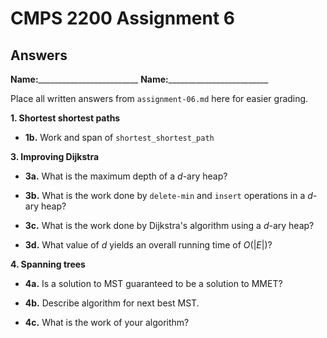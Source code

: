 # CMPS 2200 Assignment 6
## Answers

**Name:**_________________________
**Name:**_________________________


Place all written answers from `assignment-06.md` here for easier grading.


**1. Shortest shortest paths**

- **1b.** Work and span of `shortest_shortest_path`


**3. Improving Dijkstra**

- **3a.** What is the maximum
depth of a $d$-ary heap?


- **3b.** What is the work done by
`delete-min` and `insert` operations in a $d$-ary heap?


- **3c.** What is the work done by Dijkstra's algorithm using a $d$-ary heap?


- **3d.** What value of $d$ yields an overall running time of $O(|E|)$?


**4. Spanning trees**

- **4a.** Is a solution to MST guaranteed to be a solution to MMET?


- **4b.** Describe algorithm for next best MST.


- **4c.** What is the work of your algorithm?
